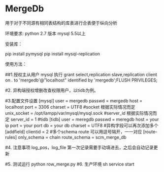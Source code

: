 # MergeDb
用于对于不同源有相同表结构的库表进行合表便于纵向分析

环境要求:
python 2.7 版本
mysql 5.5以上

安装库：

pip install pymysql
pip install mysql-replication
  
使用方法：

##1.授权主从用户
    mysql 执行 grant select,replication slave,replication client on *.* to 'mergedb'@"localhost" identified by 'mergedb';FLUSH PRIVILEGES;
    
#2. 异构端授权增删改查权限用户，以tidb为例。
  
#3.配置文件设置
    [mysql]
      user = mergedb
      passwd = mergedb
      host = localhost
      port = 3306
      charset = UTF8
      #socket 根据实际情况而定
      unix_socket = /opt/lampp/var/mysql/mysql.sock
      #server_id 根据实际情况而定
      server_id = 1
      #tidb 
      [tidb]
      user = meregdb
      passwd = meregdb
      host = your ip
      port = your port
      db = your db
      charset = UTF8
      #异构字段可以再次添加多个
      [addfield]
      clientid = 2
      #多个schema route 可以用逗号隔开，一一对应
      [route-rules]
      only_schema = chain
      route_schema = scm_merge_db
      
 #4. 注意事项
      log_pos，log_file 第一次记录需要手动填进去，之后会自动记录更新
    
 #5. 测试运行
      python row_merge.py
 #6. 生产环境
      sh service start


  
